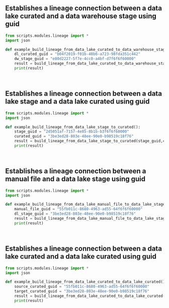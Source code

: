 ## Establishes a  lineage connection between a data lake curated and a data warehouse stage using guid

```python
from scripts.modules.lineage import *
import json

def example_build_lineage_from_data_lake_curated_to_data_warehouse_stage():
    dl_curated_guid = "b04f2019-f01b-48b6-a723-98fda351c442"
    dw_stage_guid = "e80d2227-5f7e-4cc0-a4bf-d7f6f6f60000"
    result = build_lineage_from_data_lake_curated_to_data_warehouse_stage(dl_curated_guid,dw_stage_guid)
    print(result)
```
<br />

## Establishes a  lineage connection between a data lake stage and a data lake curated using guid

```python
from scripts.modules.lineage import *
import json

def example_build_lineage_from_data_lake_stage_to_curated():
    stage_guid = "2d5051af-7157-4e85-8b1b-b3f6f6f60000"
    curated_guid = "3be3ed28-803e-48ee-90e0-b98519c18f76"
    result = build_lineage_from_data_lake_stage_to_curated(stage_guid,curated_guid)
    print(result)
```
<br />

## Establishes a  lineage connection between a manual file and a data lake stage using guid

```python
from scripts.modules.lineage import *
import json

def example_build_lineage_from_data_lake_manual_file_to_data_lake_stage():
    manual_file_guid = "55fb011c-8680-4963-ad55-64f6f6f60000"
    dl_stage_guid = "3be3ed28-803e-48ee-90e0-b98519c18f76"
    result = build_lineage_from_data_lake_manual_file_to_data_lake_stage(manual_file_guid,dl_stage_guid)
    print(result)
```
<br />

## Establishes a  lineage connection between a data lake curated and a data lake curated using guid

```python
from scripts.modules.lineage import *
import json

def example_build_lineage_from_data_lake_curated_to_data_lake_curated():
    source_curated_guid = "55fb011c-8680-4963-ad55-64f6f6f60000"
    target_curated_guid = "3be3ed28-803e-48ee-90e0-b98519c18f76"
    result = build_lineage_from_data_lake_curated_to_data_lake_curated(source_curated_guid,target_curated_guid)
    print(result)
```
<br />